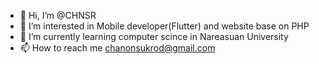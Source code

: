 - 👋 Hi, I’m @CHNSR
- 👀 I’m interested in Mobile developer(Flutter) and website base on PHP 
- 🌱 I’m currently learning computer scince in Nareasuan University
- 📫 How to reach me chanonsukrod@gmail.com

<!---
CHNSR/CHNSR is a ✨ special ✨ repository because its `README.md` (this file) appears on your GitHub profile.
You can click the Preview link to take a look at your changes.
--->
